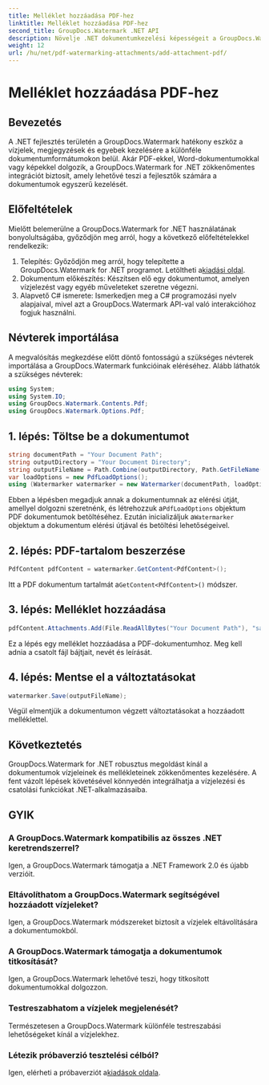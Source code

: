 ```yaml
---
title: Melléklet hozzáadása PDF-hez
linktitle: Melléklet hozzáadása PDF-hez
second_title: GroupDocs.Watermark .NET API
description: Növelje .NET dokumentumkezelési képességeit a GroupDocs.Watermark segítségével a zökkenőmentes vízjelezés és mellékletkezelés érdekében.
weight: 12
url: /hu/net/pdf-watermarking-attachments/add-attachment-pdf/
---
```


# Melléklet hozzáadása PDF-hez

## Bevezetés
A .NET fejlesztés területén a GroupDocs.Watermark hatékony eszköz a vízjelek, megjegyzések és egyebek kezelésére a különféle dokumentumformátumokon belül. Akár PDF-ekkel, Word-dokumentumokkal vagy képekkel dolgozik, a GroupDocs.Watermark for .NET zökkenőmentes integrációt biztosít, amely lehetővé teszi a fejlesztők számára a dokumentumok egyszerű kezelését.
## Előfeltételek
Mielőtt belemerülne a GroupDocs.Watermark for .NET használatának bonyolultságába, győződjön meg arról, hogy a következő előfeltételekkel rendelkezik:
1.  Telepítés: Győződjön meg arról, hogy telepítette a GroupDocs.Watermark for .NET programot. Letöltheti a[kiadási oldal](https://releases.groupdocs.com/Watermark/net/).
2. Dokumentum előkészítés: Készítsen elő egy dokumentumot, amelyen vízjelezést vagy egyéb műveleteket szeretne végezni.
3. Alapvető C# ismerete: Ismerkedjen meg a C# programozási nyelv alapjaival, mivel azt a GroupDocs.Watermark API-val való interakcióhoz fogjuk használni.

## Névterek importálása
A megvalósítás megkezdése előtt döntő fontosságú a szükséges névterek importálása a GroupDocs.Watermark funkcióinak eléréséhez. Alább láthatók a szükséges névterek:
```csharp
using System;
using System.IO;
using GroupDocs.Watermark.Contents.Pdf;
using GroupDocs.Watermark.Options.Pdf;
```
## 1. lépés: Töltse be a dokumentumot
```csharp
string documentPath = "Your Document Path";
string outputDirectory = "Your Document Directory";
string outputFileName = Path.Combine(outputDirectory, Path.GetFileName(documentPath));
var loadOptions = new PdfLoadOptions();
using (Watermarker watermarker = new Watermarker(documentPath, loadOptions))
```
 Ebben a lépésben megadjuk annak a dokumentumnak az elérési útját, amellyel dolgozni szeretnénk, és létrehozzuk a`PdfLoadOptions` objektum PDF dokumentumok betöltéséhez. Ezután inicializáljuk a`Watermarker` objektum a dokumentum elérési útjával és betöltési lehetőségeivel.
## 2. lépés: PDF-tartalom beszerzése
```csharp
PdfContent pdfContent = watermarker.GetContent<PdfContent>();
```
 Itt a PDF dokumentum tartalmát a`GetContent<PdfContent>()` módszer.
## 3. lépés: Melléklet hozzáadása
```csharp
pdfContent.Attachments.Add(File.ReadAllBytes("Your Document Path"), "sample doc", "sample doc as attachment");
```
Ez a lépés egy melléklet hozzáadása a PDF-dokumentumhoz. Meg kell adnia a csatolt fájl bájtjait, nevét és leírását.
## 4. lépés: Mentse el a változtatásokat
```csharp
watermarker.Save(outputFileName);
```
Végül elmentjük a dokumentumon végzett változtatásokat a hozzáadott melléklettel.

## Következtetés
GroupDocs.Watermark for .NET robusztus megoldást kínál a dokumentumok vízjeleinek és mellékleteinek zökkenőmentes kezelésére. A fent vázolt lépések követésével könnyedén integrálhatja a vízjelezési és csatolási funkciókat .NET-alkalmazásaiba.
## GYIK
### A GroupDocs.Watermark kompatibilis az összes .NET keretrendszerrel?
Igen, a GroupDocs.Watermark támogatja a .NET Framework 2.0 és újabb verzióit.
### Eltávolíthatom a GroupDocs.Watermark segítségével hozzáadott vízjeleket?
Igen, a GroupDocs.Watermark módszereket biztosít a vízjelek eltávolítására a dokumentumokból.
### A GroupDocs.Watermark támogatja a dokumentumok titkosítását?
Igen, a GroupDocs.Watermark lehetővé teszi, hogy titkosított dokumentumokkal dolgozzon.
### Testreszabhatom a vízjelek megjelenését?
Természetesen a GroupDocs.Watermark különféle testreszabási lehetőségeket kínál a vízjelekhez.
### Létezik próbaverzió tesztelési célból?
 Igen, elérheti a próbaverziót a[kiadások oldala](https://releases.groupdocs.com/).